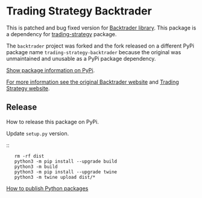 # Trading Strategy Backtrader

This is patched and bug fixed version for [Backtrader library](https://pypi.org/project/backtrader/). This package is a dependency for [trading-strategy](https://github.com/tradingstrategy-ai/client) package.

The `backtrader` project was forked and the fork released on a different PyPi package name `trading-strategy-backtrader` because the original was unmaintained and unusable as a PyPi package dependency.

[Show package information on PyPi](https://pypi.org/project/trading-strategy-backtrader/).

[For more information see the original Backtrader website](https://www.backtrader.com/) and [Trading Strategy website](https://tradingstrategy.ai/).

## Release

How to release this package on PyPi.

Update `setup.py` version.

::

       rm -rf dist
       python3 -m pip install --upgrade build
       python3 -m build
       python3 -m pip install --upgrade twine
       python3 -m twine upload dist/*

[How to publish Python packages](https://packaging.python.org/tutorials/packaging-projects/)
